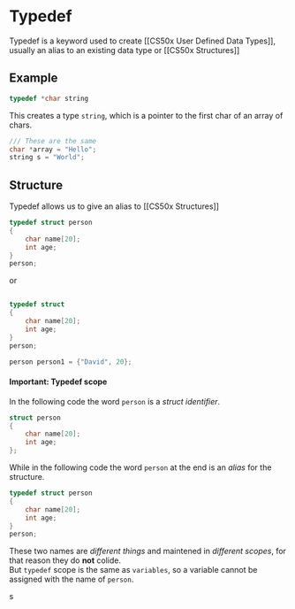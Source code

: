 # Typedef
Typedef is a keyword used to create [[CS50x User Defined Data Types]], usually an alias to an existing data type or [[CS50x Structures]]

## Example
```c
typedef *char string
```

This creates a type `string`, which is a pointer to the first char of an array of chars.

```c
/// These are the same
char *array = "Hello";
string s = "World";
```

## Structure
Typedef allows us to give an alias to [[CS50x Structures]]

```c
typedef struct person
{
    char name[20];
    int age;
} 
person;
```
 or
```c

typedef struct
{
    char name[20];
    int age;
}
person;
```

```c
person person1 = {"David", 20};
```

#### Important: Typedef scope
In the following code the word `person` is a *struct identifier*.
```c
struct person
{
    char name[20];
    int age;
};
```

While in the following code the word `person` at the end is an *alias* for the structure.
```c
typedef struct person
{
    char name[20];
    int age;
} 
person;
```
These two names are *different things* and maintened in *different scopes*, for that reason they do **not** colide.  
But `typedef` scope is the same as `variables`, so a variable cannot be assigned with the name of `person`.

s
